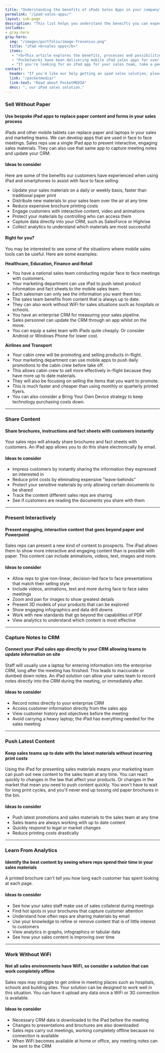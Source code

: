 ```yaml
---
title: "Understanding the benefits of iPads Sales Apps in your company"
permalink: "/ipad-sales-apps/"
layout: sub-page
description: "This list helps you understand the beneifts you can expect when adopting iPads sales apps in your company. Pocketworks can build you a custom sales app, or you can use PocketMEDIA - our out-of-the-box solution for sales teams."
includes:
- gray-hero
gray-hero:
  img: "/images/portfolio/image-fresenius.png"
  title: "iPad <b>sales apps</b>"
  items:
   - "<b>This article explores the benefits, processes and possibilities when introducing iPad sales apps to your sales and marketing teams</b>"
   - "Pocketworks have been delivering mobile iPad sales apps for over 4 years. We've worked with sales teams around the world to help them sell more effectively using these great technologies."
   - "If you're looking for an iPad app for your sales team, take a peek at <a href=\"/pocketmedia/\">PocketMEDIA</a>, our simple iPad sales tool."
contact:
  header: "If you'd like our help getting an ipad sales solution, please case us on:"
  link: "/pocketmedia/"
  link-text: "Read about PocketMEDIA"
  desc: ", our iPad sales solution."
---
```


### Sell Without Paper

#### Use bespoke iPad apps to replace paper content and forms in your sales process

iPads and other mobile tablets can replace paper and laptops in your sales and marketing teams. We
can develop apps that are used in face to face meetings. Sales reps use a single iPad app to present
interactive, engaging sales materials. They can also use that same app to capture meeting notes and
update your CRM.

#### Ideas to consider

Here are some of the benefits our customers have experienced when using iPad and smartphones to
assist with face to face selling:

- Update your sales materials on a daily or weekly basis, faster than traditional paper print
- Distribute new materials to your sales team over the air at any time
- Reduce expensive brochure printing costs
- Engage customers with interactive content, video and animations
- Protect your materials by controlling who can access them
- Capture data directly into your CRM, such as SalesForce or Highrise
- Collect analytics to understand which materials are most successful

#### Right for you?

You may be interested to see some of the situations where mobile sales tools can be useful. Here
are some examples:

**Healthcare, Education, Finance and Retail**

- You have a national sales team conducting regular face to face meetings with customers.
- Your marketing department can use iPad to push latest product information and fact sheets to the mobile sales team.
- Each salesman can only see the information you want them too.
- The sales team benefits from content that is always up to date.
- They can also work without WiFi for sales situations such as hospitals or schools.
- You have an enterprise CRM for measuring your sales pipeline.
- Sales personnel can update the CRM through an app whilst on the move.
- You can equip a sales team with iPads quite cheaply. Or consider Android or Windows Phone for lower cost.

**Airlines and Transport**

- Your cabin crew will be promoting and selling products in-flight.
- Your marketing department can use mobile apps to push daily promotions to the cabin crew before take off.
- This allows cabin crew to sell more effectively in-flight because they have more up to date materials.
- They will also be focusing on selling the items that you want to promote.
- This is much faster and cheaper than using monthly or quarterly printed flyers.
- You can also consider a Bring Your Own Device strategy to keep technology purchasing costs down.

<hr id="share-content" class="pad-top40"/>

### Share Content

#### Share brochures, instructions and fact sheets with customers instantly

Your sales reps will already share brochures and fact sheets with customers. An iPad app allows you to do this share electronically by email.

#### Ideas to consider

- Impress customers by instantly sharing the information they expressed an interested in
- Reduce print costs by eliminating expensive "leave-behinds"
- Protect your sensitive materials by only allowing certain documents to be shared
- Track the content different sales reps are sharing
- See if customers are reading the documents you share with them

<hr id="present-interactively" class="pad-top40"/>

### Present Interactively

#### Present engaging, interactive content that goes beyond paper and Powerpoint

Sales reps can present a new kind of content to prospects. The iPad allows them to show more interactive and engaging content than is possible with paper. This content can include animations, videos, text, images and more.

#### Ideas to consider

- Allow reps to give non-linear, decision-led face to face presentations that match their selling style
- Include videos, animations, text and more during face to face sales meetings
- Zoom and pan for images to show greatest details
- Present 3D models of your products that can be explored
- Show engaging infographics and data drill downs
- Work with new standards that go beyond the capabilities of PDF
- View analytics to understand which content is most effective

<hr id="capture-notes" class="pad-top40"/>

### Capture Notes to CRM

#### Connect your iPad sales app directly to your CRM allowing teams to update information on site

Staff will usually use a laptop for entering information into the enterprise CRM, long after the meeting has finished. This leads to inaccurate or dumbed down notes. An iPad solution can allow your sales team to record notes directly into the CRM during the meeting, or immediately after.

#### Ideas to consider

- Record notes directly to your enterprise CRM
- Access customer information directly from the sales app
- View customer history and objectives before the meeting
- Avoid carrying a heavy laptop; the iPad has everything needed for the sales meeting

<hr id="push-content" class="pad-top40"/>

### Push Latest Content

#### Keep sales teams up to date with the latest materials without incurring print costs

Using the iPad for presenting sales materials means your marketing team can push out new content to the sales team at any time. You can react quickly to changes in the law that affect your products. Or changes in the market that mean you need to push content quickly. You won't have to wait for long print cycles, and you'll never end up tossing old paper brochures in the bin.

#### Ideas to consider

- Push latest promotions and sales materials to the sales team at any time
- Sales teams are always working with up to date content
- Quickly respond to legal or market changes
- Reduce printing costs drastically

<hr id="analytics" class="pad-top40"/>

### Learn From Analytics

#### Identify the best content by seeing where reps spend their time in your sales materials

A printed brochure can't tell you how long each customer has spent looking at each page.

#### Ideas to consider

- See how your sales staff make use of sales collateral during meetings
- Find hot spots in your brochures that capture customer attention
- Understand how often reps are sharing materials by email
- Use your knowledge to refine or remove content that is of little interest to customers
- View analytics in graphs, infographics or tabular data
- See how your sales content is improving over time

<hr id="wifi" class="pad-top40"/>

### Work Without WiFi

#### Not all sales environments have WiFi, so consider a solution that can work completely offline

Sales reps may struggle to get online in meeting places such as hospitals, schools and building sites. Your solution can be designed to work well in this situation. You can have it upload any data once a WiFi or 3G connection is available.

#### Ideas to consider

- Necessary CRM data is downloaded to the iPad before the meeting
- Changes to presentations and brochures are also downloaded
- Sales reps carry out meetings, working completely offline because no connection is available
- When WiFi becomes available at home or office, any meeting notes can be sent to the CRM
